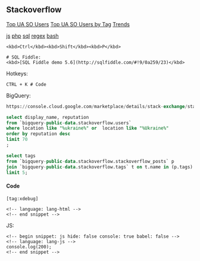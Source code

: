 Stackoverflow
-

[Top UA SO Users](http://data.stackexchange.com/stackoverflow/query/763779/top-ukrainian-stackoverflow-users)
[Top UA SO Users by Tag](https://data.stackexchange.com/stackoverflow/query/1004945/top-ukrainian-stackoverflow-users-by-tag)
[Trends](https://insights.stackoverflow.com/trends?tags=javascript%2Cphp)

[js](http://jsbin.com/)
[php](http://rextester.com)
[sql](http://sqlfiddle.com)
[regex](https://regex101.com/r/zO0kO8/1)
[bash](https://ideone.com/A8momR)

````
<kbd>Ctrl</kbd><kbd>Shift</kbd><kbd>P</kbd>

# SQL Fiddle:
<kbd>[SQL Fiddle demo 5.6](http://sqlfiddle.com/#!9/0a259/23)</kbd>
````

Hotkeys:
````
CTRL + K # Code
````

BigQuery:
````sql
https://console.cloud.google.com/marketplace/details/stack-exchange/stack-overflow

select display_name, reputation
from `bigquery-public-data.stackoverflow.users`
where location like "%ukraine%" or  location like "%Ukraine%"
order by reputation desc
limit 70
;

select tags
from `bigquery-public-data.stackoverflow.stackoverflow_posts` p
join `bigquery-public-data.stackoverflow.tags` t on t.name in (p.tags)
limit 5;
````

#### Code

````
[tag:xdebug]

<!-- language: lang-html -->
<!-- end snippet -->
````

JS:
````
<!-- begin snippet: js hide: false console: true babel: false -->
<!-- language: lang-js -->
console.log(200);
<!-- end snippet -->
````
